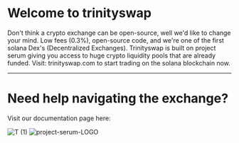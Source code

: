 # Welcome to trinityswap 

Don't think a crypto exchange can be open-source, well we'd like to change your mind. Low fees (0.3%), open-source code, and we're one of the first solana Dex's (Decentralized Exchanges). Trinityswap is built on project serum giving you access to huge crypto liquidity pools that are already funded. Visit: trinityswap.com to start trading on the solana blockchain now. 

------------------

# Need help navigating the exchange? 

Visit our documentation page here: 

![T (1)](https://user-images.githubusercontent.com/58639429/163871381-6de11052-4031-43ab-b440-5ee56b0cb550.png) ![project-serum-LOGO](https://user-images.githubusercontent.com/58639429/163871536-b44a6261-df5b-4b86-8cf1-96559644860e.png)

